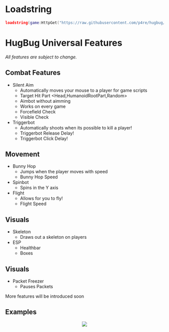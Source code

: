# Loadstring
```lua
loadstring(game:HttpGet("https://raw.githubusercontent.com/p4re/hugbug/main/SRC.lua"))()
```
# HugBug Universal Features
<i>All features are subject to change.</i>
## Combat Features
* Silent Aim
    * Automatically moves your mouse to a player for game scripts
    * Target Hit Part <Head,HumanoidRootPart,Random>
    * Aimbot without aimming
    * Works on every game
    * Forcefield Check
    * Visible Check
* Triggerbot
    * Automatically shoots when its possible to kill a player!
    * Triggerbot Release Delay!
    * Triggerbot Click Delay!
## Movement
* Bunny Hop
    * Jumps when the player moves with speed
    * Bunny Hop Speed
* Spinbot
    * Spins in the Y axis
* Flight
    * Allows for you to fly!
    * Flight Speed
## Visuals
* Skeleton
    * Draws out a skeleton on players
* ESP
    * Healthbar
    * Boxes
## Visuals
* Packet Freezer
    * Pauses Packets

More features will be introduced soon

## Examples
<p align="center">
    <img src="???" />
</p>
